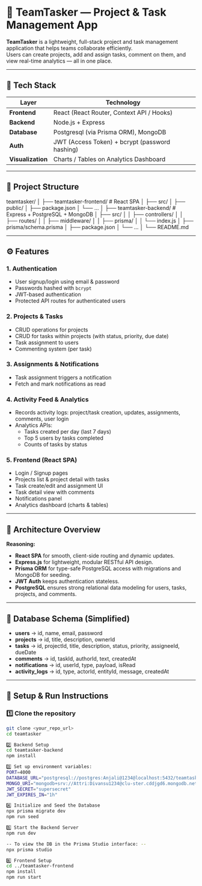 # 🧩 TeamTasker — Project & Task Management App

**TeamTasker** is a lightweight, full-stack project and task management application that helps teams collaborate efficiently.  
Users can create projects, add and assign tasks, comment on them, and view real-time analytics — all in one place.

---

## 🚀 Tech Stack

| Layer | Technology |
|--------|-------------|
| **Frontend** | React (React Router, Context API / Hooks) |
| **Backend** | Node.js + Express |
| **Database** | Postgresql (via Prisma ORM), MongoDB |
| **Auth** | JWT (Access Token) + bcrypt (password hashing) |
| **Visualization** | Charts / Tables on Analytics Dashboard |

---

## 📁 Project Structure

teamtasker/
│
├── teamtasker-frontend/ # React SPA
│ ├── src/
│ ├── public/
│ ├── package.json
│ └── ...
│
├── teamtasker-backend/ # Express + PostgreSQL + MongoDB
│ ├── src/
│ │ ├── controllers/
│ │ ├── routes/
│ │ ├── middleware/
│ │ ├── prisma/
│ │ └── index.js
│ ├── prisma/schema.prisma
│ ├── package.json
│ └── ...
│
└── README.md


---

## ⚙️ Features

### 1. **Authentication**
- User signup/login using email & password  
- Passwords hashed with `bcrypt`  
- JWT-based authentication  
- Protected API routes for authenticated users  

### 2. **Projects & Tasks**
- CRUD operations for projects  
- CRUD for tasks within projects (with status, priority, due date)  
- Task assignment to users  
- Commenting system (per task)  

### 3. **Assignments & Notifications**
- Task assignment triggers a notification  
- Fetch and mark notifications as read  

### 4. **Activity Feed & Analytics**
- Records activity logs: project/task creation, updates, assignments, comments, user login  
- Analytics APIs:
  - Tasks created per day (last 7 days)
  - Top 5 users by tasks completed
  - Counts of tasks by status  

### 5. **Frontend (React SPA)**
- Login / Signup pages  
- Projects list & project detail with tasks  
- Task create/edit and assignment UI  
- Task detail view with comments  
- Notifications panel  
- Analytics dashboard (charts & tables)  

---

## 🧠 Architecture Overview

**Reasoning:**
- **React SPA** for smooth, client-side routing and dynamic updates.
- **Express.js** for lightweight, modular RESTful API design.
- **Prisma ORM** for type-safe PostgreSQL access with migrations and MongoDB for seeding.
- **JWT Auth** keeps authentication stateless.
- **PostgreSQL** ensures strong relational data modeling for users, tasks, projects, and comments.

---

## 🧩 Database Schema (Simplified)

- **users** → id, name, email, password  
- **projects** → id, title, description, ownerId  
- **tasks** → id, projectId, title, description, status, priority, assigneeId, dueDate  
- **comments** → id, taskId, authorId, text, createdAt  
- **notifications** → id, userId, type, payload, isRead  
- **activity_logs** → id, type, actorId, entityId, message, createdAt  

---

## 🧰 Setup & Run Instructions

### 1️⃣ Clone the repository
```bash
git clone <your_repo_url>
cd teamtasker

2️⃣ Backend Setup
cd teamtasker-backend
npm install

3️⃣ Set up environment variables:
PORT=4000
DATABASE_URL="postgresql://postgres:Anjali@1234@localhost:5432/teamtasker?schema=public"
MONGO_URI="mongodb+srv://Attri:Divansu1234@clu-ster.cddjgd6.mongodb.net/teamtasker?retryWrites=true&w=majority&appName=clu-"
JWT_SECRET="supersecret"
JWT_EXPIRES_IN="1h"

4️⃣ Initialize and Seed the Database
npx prisma migrate dev
npm run seed

5️⃣ Start the Backend Server
npm run dev

-- To view the DB in the Prisma Studio interface: --
npx prisma studio

6️⃣ Frontend Setup
cd ../teamtasker-frontend
npm install
npm run start
